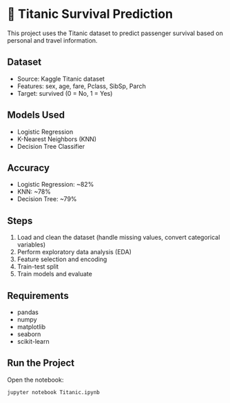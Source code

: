 # 🚢 Titanic Survival Prediction

This project uses the Titanic dataset to predict passenger survival based on personal and travel information.

## Dataset

- Source: Kaggle Titanic dataset
- Features: sex, age, fare, Pclass, SibSp, Parch
- Target: survived (0 = No, 1 = Yes)

## Models Used

- Logistic Regression
- K-Nearest Neighbors (KNN)
- Decision Tree Classifier

## Accuracy

- Logistic Regression: ~82%
- KNN: ~78%
- Decision Tree: ~79%

## Steps

1. Load and clean the dataset (handle missing values, convert categorical variables)
2. Perform exploratory data analysis (EDA)
3. Feature selection and encoding
4. Train-test split
5. Train models and evaluate

## Requirements

- pandas
- numpy
- matplotlib
- seaborn
- scikit-learn

## Run the Project

Open the notebook:

```bash
jupyter notebook Titanic.ipynb
